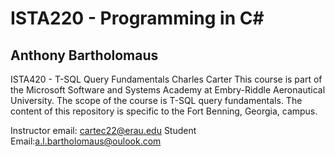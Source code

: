 # ISTA220 - Programming in C#

## Anthony Bartholomaus

ISTA420 - T-SQL Query Fundamentals
Charles Carter
This course is part of the Microsoft Software and Systems Academy at Embry-Riddle Aeronautical University. The scope of the course is T-SQL query fundamentals. The content of this repository is specific to the Fort Benning, Georgia, campus.

Instructor email: cartec22@erau.edu
Student Email:a.l.bartholomaus@oulook.com